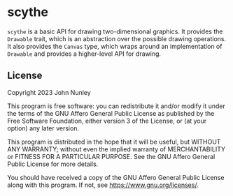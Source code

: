 # scythe

`scythe` is a basic API for drawing two-dimensional graphics. It provides the `Drawable` trait, which is an abstraction over the possible drawing operations. It also provides the `Canvas` type, which wraps around an implementation of `Drawable` and provides a higher-level API for drawing.

## License

Copyright 2023 John Nunley

This program is free software: you can redistribute it and/or modify it under the terms of the GNU Affero General Public License as published by the Free Software Foundation, either version 3 of the License, or (at your option) any later version.

This program is distributed in the hope that it will be useful, but WITHOUT ANY WARRANTY; without even the implied warranty of MERCHANTABILITY or FITNESS FOR A PARTICULAR PURPOSE. See the GNU Affero General Public License for more details.

You should have received a copy of the GNU Affero General Public License along with this program. If not, see <https://www.gnu.org/licenses/>. 
